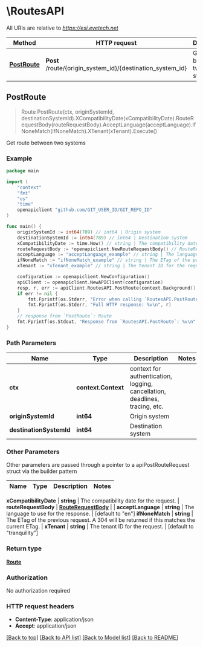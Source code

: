 # \RoutesAPI

All URIs are relative to *https://esi.evetech.net*

Method | HTTP request | Description
------------- | ------------- | -------------
[**PostRoute**](RoutesAPI.md#PostRoute) | **Post** /route/{origin_system_id}/{destination_system_id} | Get route between two systems



## PostRoute

> Route PostRoute(ctx, originSystemId, destinationSystemId).XCompatibilityDate(xCompatibilityDate).RouteRequestBody(routeRequestBody).AcceptLanguage(acceptLanguage).IfNoneMatch(ifNoneMatch).XTenant(xTenant).Execute()

Get route between two systems



### Example

```go
package main

import (
	"context"
	"fmt"
	"os"
    "time"
	openapiclient "github.com/GIT_USER_ID/GIT_REPO_ID"
)

func main() {
	originSystemId := int64(789) // int64 | Origin system
	destinationSystemId := int64(789) // int64 | Destination system
	xCompatibilityDate := time.Now() // string | The compatibility date for the request.
	routeRequestBody := *openapiclient.NewRouteRequestBody() // RouteRequestBody | 
	acceptLanguage := "acceptLanguage_example" // string | The language to use for the response. (optional) (default to "en")
	ifNoneMatch := "ifNoneMatch_example" // string | The ETag of the previous request. A 304 will be returned if this matches the current ETag. (optional)
	xTenant := "xTenant_example" // string | The tenant ID for the request. (optional) (default to "tranquility")

	configuration := openapiclient.NewConfiguration()
	apiClient := openapiclient.NewAPIClient(configuration)
	resp, r, err := apiClient.RoutesAPI.PostRoute(context.Background(), originSystemId, destinationSystemId).XCompatibilityDate(xCompatibilityDate).RouteRequestBody(routeRequestBody).AcceptLanguage(acceptLanguage).IfNoneMatch(ifNoneMatch).XTenant(xTenant).Execute()
	if err != nil {
		fmt.Fprintf(os.Stderr, "Error when calling `RoutesAPI.PostRoute``: %v\n", err)
		fmt.Fprintf(os.Stderr, "Full HTTP response: %v\n", r)
	}
	// response from `PostRoute`: Route
	fmt.Fprintf(os.Stdout, "Response from `RoutesAPI.PostRoute`: %v\n", resp)
}
```

### Path Parameters


Name | Type | Description  | Notes
------------- | ------------- | ------------- | -------------
**ctx** | **context.Context** | context for authentication, logging, cancellation, deadlines, tracing, etc.
**originSystemId** | **int64** | Origin system | 
**destinationSystemId** | **int64** | Destination system | 

### Other Parameters

Other parameters are passed through a pointer to a apiPostRouteRequest struct via the builder pattern


Name | Type | Description  | Notes
------------- | ------------- | ------------- | -------------


 **xCompatibilityDate** | **string** | The compatibility date for the request. | 
 **routeRequestBody** | [**RouteRequestBody**](RouteRequestBody.md) |  | 
 **acceptLanguage** | **string** | The language to use for the response. | [default to &quot;en&quot;]
 **ifNoneMatch** | **string** | The ETag of the previous request. A 304 will be returned if this matches the current ETag. | 
 **xTenant** | **string** | The tenant ID for the request. | [default to &quot;tranquility&quot;]

### Return type

[**Route**](Route.md)

### Authorization

No authorization required

### HTTP request headers

- **Content-Type**: application/json
- **Accept**: application/json

[[Back to top]](#) [[Back to API list]](../README.md#documentation-for-api-endpoints)
[[Back to Model list]](../README.md#documentation-for-models)
[[Back to README]](../README.md)


